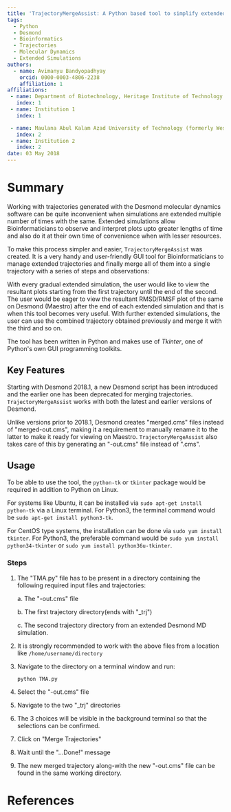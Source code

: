 ```yaml
---
title: 'TrajectoryMergeAssist: A Python based tool to simplify extended molecular dynamics simulations on Desmond'
tags:
  - Python
  - Desmond
  - Bioinformatics
  - Trajectories
  - Molecular Dynamics
  - Extended Simulations
authors:
  - name: Avimanyu Bandyopadhyay
    orcid: 0000-0003-4806-2238
    affiliation: 1
affiliations:
 - name: Department of Biotechnology, Heritage Institute of Technology
   index: 1
 - name: Institution 1
   index: 1

 - name: Maulana Abul Kalam Azad University of Technology (formerly West Bengal University of Technology)
   index: 2
 - name: Institution 2
   index: 2   
date: 03 May 2018
---
```


# Summary

Working with trajectories generated with the Desmond molecular dynamics software
can be quite inconvenient when simulations are extended multiple number of times 
with the same. Extended simulations allow Bioinformaticians to observe and interpret 
plots upto greater lengths of time and also do it at their own time of convenience 
when with lesser resources.

To make this process simpler and easier, ``TrajectoryMergeAssist`` was created. 
It is a very handy and user-friendly GUI tool for Bioinformaticians to manage extended 
trajectories and finally merge all of them into a single trajectory with a series of 
steps and observations:

With every gradual extended simulation, the user would like to view the resultant plots
starting from the first trajectory until the end of the second. The user would be eager
to view the resultant RMSD/RMSF plot of the same on Desmond (Maestro) after the end of 
each extended simulation and that is when this tool becomes very useful. With further 
extended simulations, the user can use the combined trajectory obtained previously and 
merge it with the third and so on.

The tool has been written in Python and makes use of *Tkinter*, one of Python's own GUI 
programming toolkits.

## Key Features

Starting with Desmond 2018.1, a new Desmond script has been introduced and the earlier
one has been deprecated for merging trajectories. ``TrajectoryMergeAssist`` works with 
both the latest and earlier versions of Desmond. 

Unlike versions prior to 2018.1, Desmond creates "merged.cms" files instead of "merged-out.cms",
making it a requirement to manually rename it to the latter to make it ready for viewing on
Maestro. ``TrajectoryMergeAssist`` also takes care of this by generating an "-out.cms" file
instead of ".cms".

## Usage

To be able to use the tool, the ``python-tk`` or ``tkinter`` package would be required in addition to Python on Linux.

For systems like Ubuntu, it can be installed via ``sudo apt-get install python-tk`` via a Linux terminal. For Python3, the terminal command would be ``sudo apt-get install python3-tk``.

For CentOS type systems, the installation can be done via ``sudo yum install tkinter``. For Python3, the preferable command would be ``sudo yum install python34-tkinter`` or ``sudo yum install python36u-tkinter``.

### Steps

1. The "TMA.py" file has to be present in a directory containing the following required input files and trajectories:

    a. The "-out.cms" file

    b. The first trajectory directory(ends with "_trj")

    c. The second trajectory directory from an extended Desmond MD simulation.

2.  It is strongly recommended to work with the above files from a location like ``/home/username/directory``

3.  Navigate to the directory on a terminal window and run:

    ``python TMA.py``

4.  Select the "-out.cms" file

5.  Navigate to the two "_trj" directories

6.  The 3 choices will be visible in the background terminal so that the selections can be confirmed.

7.  Click on "Merge Trajectories"

8.  Wait until the "...Done!" message

9.  The new merged trajectory along-with the new "-out.cms" file can be found in the same working directory.


# References

